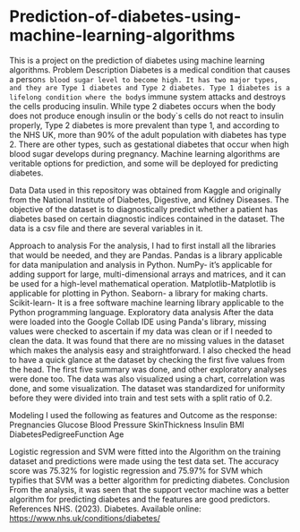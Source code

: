 # Prediction-of-diabetes-using-machine-learning-algorithms
This is a project on the prediction of diabetes using machine learning algorithms. 
Problem Description
Diabetes is a medical condition that causes a person`s blood sugar level to become high. It has two major types, and they are Type 1 diabetes and Type 2 diabetes. Type 1 diabetes is a lifelong condition where the body`s immune system attacks and destroys the cells producing insulin.  While type 2 diabetes occurs when the body does not produce enough insulin or the body`s cells do not react to insulin properly, Type 2 diabetes is more prevalent than type 1, and according to the NHS UK, more than 90% of the adult population with diabetes has type 2. There are other types, such as gestational diabetes that occur when high blood sugar develops during pregnancy. Machine learning algorithms are veritable options for prediction, and some will be deployed for predicting diabetes. 



Data
Data used in this repository was obtained from Kaggle and originally from the National Institute of Diabetes, Digestive, and Kidney Diseases. The objective of the dataset is to diagnostically predict whether a patient has diabetes based on certain diagnostic indices contained in the dataset. The data is a csv file and there are several variables in it. 



Approach to analysis
For the analysis, I had to first install all the libraries that would be needed, and they are Pandas. Pandas is a library applicable for data manipulation and analysis in Python.
NumPy- it’s applicable for adding support for large, multi-dimensional arrays and matrices, and it can be used for a high-level mathematical operation.
Matplotlib-Matplotlib is applicable for plotting in Python.
Seaborn- a library for making charts.
Scikit-learn- It is a free software machine learning library applicable to the Python programming language.
Exploratory data analysis
After the data were loaded into the Google Collab IDE using Panda's library, missing values were checked to ascertain if my data was clean or if I needed to clean the data. It was found that there are no missing values in the dataset which makes the analysis easy and straightforward. I also checked the head to have a quick glance at the dataset by checking the first five values from the head. The first five summary was done, and other exploratory analyses were done too. The data was also visualized using a chart, correlation was done, and some visualization. The dataset was standardized for uniformity before they were divided into train and test sets with a split ratio of 0.2. 




Modeling
I used the following as features and Outcome as the response:
Pregnancies
Glucose
Blood Pressure 
SkinThickness
Insulin
BMI
DiabetesPedigreeFunction
Age


Logistic regression and SVM were fitted into the Algorithm on the training dataset and predictions were made using the test data set. The accuracy score was 75.32% for logistic regression and 75.97% for SVM which typifies that SVM was a better algorithm for predicting diabetes. 
Conclusion
From the analysis, it was seen that the support vector machine was a better algorithm for predicting diabetes and the features are good predictors. 
References
NHS. (2023). Diabetes. Available online: https://www.nhs.uk/conditions/diabetes/

